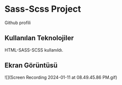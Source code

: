 <h1>Sass-Scss Project</h1>

Github profili

<h2>Kullanılan Teknolojiler</h2>

HTML-SASS-SCSS kullanıldı.

<h2>Ekran Görüntüsü</h2>

![](Screen Recording 2024-01-11 at 08.49.45.86 PM.gif)

